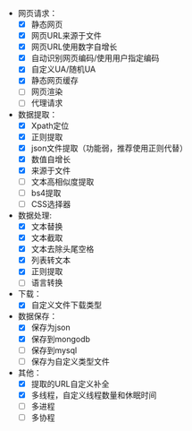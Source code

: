 - 网页请求：
	- [x] 静态网页
	- [x] 网页URL来源于文件
	- [x] 网页URL使用数字自增长
	- [x] 自动识别网页编码/使用用户指定编码
	- [x] 自定义UA/随机UA
	- [x] 静态网页缓存
	- [ ] 网页渲染
	- [ ] 代理请求
- 数据提取：
	- [x] Xpath定位
	- [x] 正则提取
	- [x] json文件提取（功能弱，推荐使用正则代替）
	- [x] 数值自增长
	- [x] 来源于文件
	- [ ] 文本高相似度提取
	- [ ] bs4提取
	- [ ] CSS选择器
- 数据处理:
	- [x] 文本替换
	- [x] 文本截取
	- [x] 文本去除头尾空格
	- [x] 列表转文本
	- [x] 正则提取
	- [ ] 语言转换
- 下载：
	- [x] 自定义文件下载类型
- 数据保存：
	- [x] 保存为json
	- [x] 保存到mongodb
	- [ ] 保存到mysql
	- [ ] 保存为自定义类型文件
- 其他：
	- [x] 提取的URL自定义补全
	- [x] 多线程，自定义线程数量和休眠时间
	- [ ] 多进程
	- [ ] 多协程